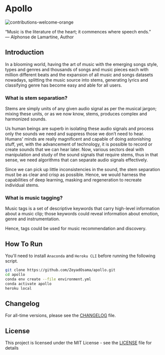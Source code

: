 # Apollo

<img src="https://img.shields.io/badge/contributions-welcome-orange.svg" alt="contributions-welcome-orange"/>

“Music is the literature of the heart; it commences where speech ends.” \
― Alphonse de Lamartine, Author

## Introduction

In a blooming world, having the art of music with the emerging songs style, types and genres and thousands of songs and
music pieces each with million different beats and the expansion of all music and songs datasets nowadays, splitting the
music source into stems, generating lyrics and classifying genre has become easy and able for all users.

### What is stem separation?

Stems are simply units of any given audio signal as per the musical jargon; mixing these units, or as we now know,
stems, produces complex and harmonized sounds.

Us human beings are superb in isolating these audio signals and process only the sounds we need and suppress those we
don’t need to hear. Humans' minds are really magnificent and capable of doing astonishing stuff, yet, with the
advancement of technology, it is possible to record or create sounds that we can hear later. Now, various sectors deal
with manipulation and study of the sound signals that require stems, thus in that sense, we need algorithms that can
separate audio signals effectively.

Since we can pick up little inconsistencies in the sound, the stem separation must be as clear and crisp as possible.
Hence, we would harness the capabilities of deep learning, masking and regeneration to recreate individual stems.

### What is music tagging?

Music tags is a set of descriptive keywords that carry high-level information about a music clip; those keywords could
reveal information about emotion, genre and instrumentation.

Hence, tags could be used for music recommendation and discovery.

## How To Run

You'll need to install `Anaconda` and `Heroku CLI` before running the following script.

```bash
git clone https://github.com/ZeyadOsama/apollo.git
cd apollo
conda env create --file environment.yml
conda activate apollo
heroku local 
```

## Changelog

For all-time versions, please see the [CHANGELOG](CHANGELOG.rst) file.

## License

This project is licensed under the MIT License - see the [LICENSE](LICENSE.txt) file for details
